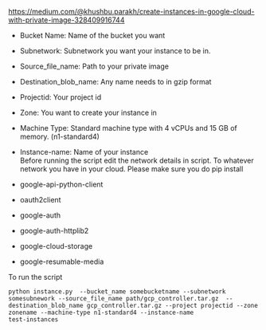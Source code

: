 https://medium.com/@khushbu.parakh/create-instances-in-google-cloud-with-private-image-328409916744

- Bucket Name: Name of the bucket you want 
- Subnetwork: Subnetwork you want your instance to be in. 
- Source_file_name: Path to your private image
- Destination_blob_name: Any name needs to in gzip format 
- Projectid: Your project id
- Zone: You want to create your instance in
- Machine Type: Standard machine type with 4 vCPUs and 15 GB of memory. (n1-standard4)
- Instance-name: Name of your instance  <br>
 Before running the script edit the network details in script. To whatever network you have in your cloud. 
Please make sure you do pip install 

- google-api-python-client
- oauth2client
- google-auth
- google-auth-httplib2
- google-cloud-storage
- google-resumable-media

To run the script 

```
python instance.py  --bucket_name somebucketname --subnetwork somesubnework --source_file_name path/gcp_controller.tar.gz  --destination_blob_name gcp_controller.tar.gz --project projectid --zone zonename --machine-type n1-standard4 --instance-name
test-instances
```
